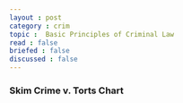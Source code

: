 ```yaml
---
layout : post
category : crim
topic :  Basic Principles of Criminal Law
read : false
briefed : false
discussed : false
---
```


### Skim Crime v. Torts Chart
